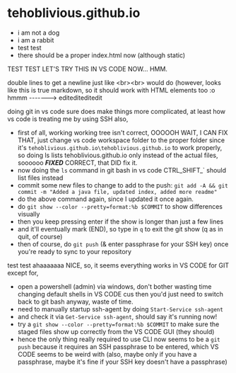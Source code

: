 # tehoblivious.github.io

- i am not a dog
- i am a rabbit
- test test
- there should be a proper index.html now (although static)

TEST TEST LET'S TRY THIS IN VS CODE NOW... HMM.

double lines to get a newline just like \<br>\<br> would do (however, looks like this is true markdown, so it should work with HTML elements too :o hmmm -------> editediteditedit

doing git in vs code sure does make things more complicated, at least how vs code is treating me by using SSH also,

- first of all, working working tree isn't correct, OOOOOH WAIT, I CAN FIX THAT, just change vs code workspace folder to the proper folder since it's ```tehoblivious.github.io\tehoblivious.github.io``` to work properly, so doing ls lists tehoblivious.github.io only instead of the actual files, soooooo ***FIXED*** CORRECT, that DID fix it.
- now doing the ```ls``` command in git bash in vs code CTRL_SHIFT_` should list files instead
- commit some new files to change to add to the push: ```git add -A && git commit -m "Added a java file, updated index, added more readme"```
- do the above command again, since I updated it once again.
- do ```git show --color --pretty=format:%b $COMMIT``` to show differences visually
- then you keep pressing enter if the show is longer than just a few lines
- and it'll eventually mark (END), so type in ```q``` to exit the git show (q as in quit, of course)
- then of course, do ```git push``` (& enter passphrase for your SSH key) once you're ready to sync to your repository

test test
ahaaaaaaa NICE, so, it seems everything works in VS CODE for GIT except for,

- open a powershell (admin) via windows, don't bother wasting time changing default shells in VS CODE cus then you'd just need to switch back to git bash anyway, waste of time.
- need to manually startup ssh-agent by doing ```Start-Service ssh-agent```
- and check it via ```Get-Service ssh-agent```, should say it's running now!
- try a ```git show --color --pretty=format:%b $COMMIT``` to make sure the staged files show up correctly from the VS CODE GUI (they should)
- hence the only thing really required to use CLI now seems to be a ```git push``` because it requires an SSH passphrase to be entered, which VS CODE seems to be weird with (also, maybe only if you have a passphrase, maybe it's fine if your SSH key doesn't have a passphrase)
